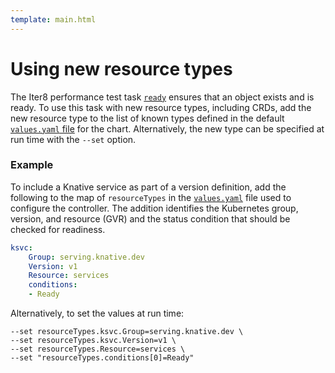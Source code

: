 ```yaml
---
template: main.html
---
```


# Using new resource types

The Iter8 performance test task [`ready`](tasks/ready.md) ensures that an object exists and is ready. To use this task with new resource types, including CRDs, add the new resource type to the list of known types defined in the default [`values.yaml` file](https://github.com/iter8-tools/iter8/blob/v1.1.1/charts/iter8/values.yaml) for the chart.  Alternatively, the new type can be specified at run time with the `--set` option.

### Example

To include a Knative service as part of a version definition, add the following to the map of `resourceTypes` in the [`values.yaml`](https://github.com/iter8-tools/iter8/blob/v1.1.1/charts/iter8/values.yaml) file used to configure the controller. The addition identifies the Kubernetes group, version, and resource (GVR) and the status condition that should be checked for readiness.

```yaml
ksvc:
    Group: serving.knative.dev
    Version: v1
    Resource: services
    conditions:
    - Ready
```

Alternatively, to set the values at run time:

```shell
--set resourceTypes.ksvc.Group=serving.knative.dev \
--set resourceTypes.ksvc.Version=v1 \
--set resourceTypes.Resource=services \
--set "resourceTypes.conditions[0]=Ready"
```